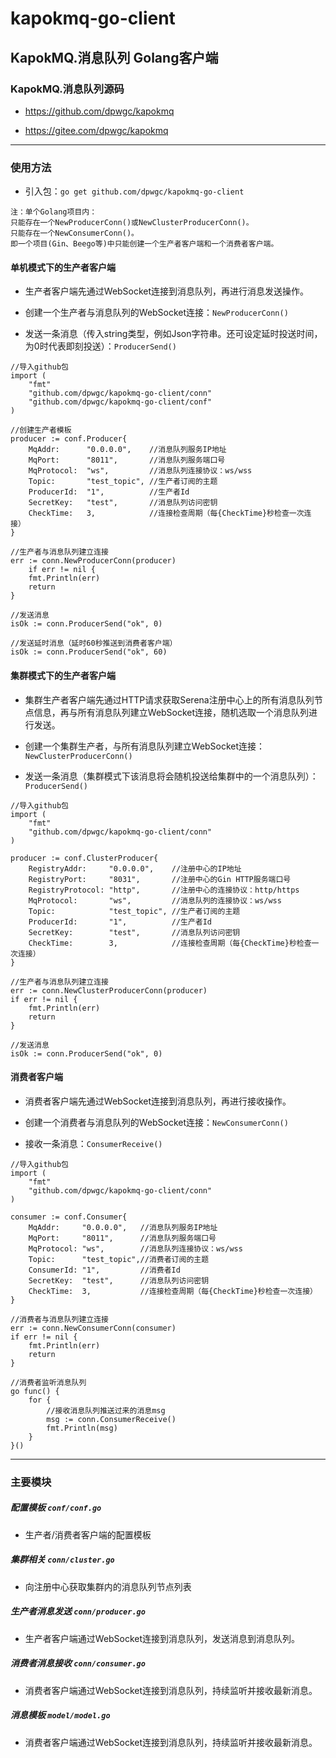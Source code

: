 # kapokmq-go-client

## KapokMQ.消息队列 Golang客户端

### KapokMQ.消息队列源码

* https://github.com/dpwgc/kapokmq

* https://gitee.com/dpwgc/kapokmq

***

### 使用方法

* 引入包：`go get github.com/dpwgc/kapokmq-go-client`
```
注：单个Golang项目内：
只能存在一个NewProducerConn()或NewClusterProducerConn()。
只能存在一个NewConsumerConn()。
即一个项目(Gin、Beego等)中只能创建一个生产者客户端和一个消费者客户端。
```

#### 单机模式下的生产者客户端

* 生产者客户端先通过WebSocket连接到消息队列，再进行消息发送操作。

* 创建一个生产者与消息队列的WebSocket连接：`NewProducerConn()`

* 发送一条消息（传入string类型，例如Json字符串。还可设定延时投送时间，为0时代表即刻投送）：`ProducerSend()`

```
//导入github包
import (
	"fmt"
	"github.com/dpwgc/kapokmq-go-client/conn"
	"github.com/dpwgc/kapokmq-go-client/conf"
)
```

```
//创建生产者模板
producer := conf.Producer{
    MqAddr:      "0.0.0.0",    //消息队列服务IP地址
    MqPort:      "8011",       //消息队列服务端口号
    MqProtocol:  "ws",         //消息队列连接协议：ws/wss
    Topic:       "test_topic", //生产者订阅的主题
    ProducerId:  "1",          //生产者Id
    SecretKey:   "test",       //消息队列访问密钥
    CheckTime:   3,            //连接检查周期（每{CheckTime}秒检查一次连接）
}

//生产者与消息队列建立连接
err := conn.NewProducerConn(producer)
    if err != nil {
    fmt.Println(err)
    return
}

//发送消息
isOk := conn.ProducerSend("ok", 0)

//发送延时消息（延时60秒推送到消费者客户端）
isOk := conn.ProducerSend("ok", 60)
```

#### 集群模式下的生产者客户端

* 集群生产者客户端先通过HTTP请求获取Serena注册中心上的所有消息队列节点信息，再与所有消息队列建立WebSocket连接，随机选取一个消息队列进行发送。

* 创建一个集群生产者，与所有消息队列建立WebSocket连接：`NewClusterProducerConn()`

* 发送一条消息（集群模式下该消息将会随机投送给集群中的一个消息队列）：`ProducerSend()`

```
//导入github包
import (
	"fmt"
	"github.com/dpwgc/kapokmq-go-client/conn"
)
```

```
producer := conf.ClusterProducer{
	RegistryAddr:     "0.0.0.0",    //注册中心的IP地址
	RegistryPort:     "8031",       //注册中心的Gin HTTP服务端口号
	RegistryProtocol: "http",       //注册中心的连接协议：http/https
	MqProtocol:       "ws",         //消息队列的连接协议：ws/wss
	Topic:            "test_topic", //生产者订阅的主题
	ProducerId:       "1",          //生产者Id
	SecretKey:        "test",       //消息队列访问密钥
	CheckTime:        3,            //连接检查周期（每{CheckTime}秒检查一次连接）
}

//生产者与消息队列建立连接
err := conn.NewClusterProducerConn(producer)
if err != nil {
	fmt.Println(err)
	return
}

//发送消息
isOk := conn.ProducerSend("ok", 0)
```

#### 消费者客户端

* 消费者客户端先通过WebSocket连接到消息队列，再进行接收操作。

* 创建一个消费者与消息队列的WebSocket连接：`NewConsumerConn()`

* 接收一条消息：`ConsumerReceive()`

```
//导入github包
import (
	"fmt"
	"github.com/dpwgc/kapokmq-go-client/conn"
)
```

```
consumer := conf.Consumer{
	MqAddr:     "0.0.0.0",   //消息队列服务IP地址
	MqPort:     "8011",      //消息队列服务端口号
	MqProtocol: "ws",        //消息队列连接协议：ws/wss
	Topic:      "test_topic",//消费者订阅的主题
	ConsumerId: "1",         //消费者Id   
	SecretKey:  "test",      //消息队列访问密钥
	CheckTime:  3,           //连接检查周期（每{CheckTime}秒检查一次连接）
}

//消费者与消息队列建立连接
err := conn.NewConsumerConn(consumer)
if err != nil {
	fmt.Println(err)
	return
}

//消费者监听消息队列
go func() {
	for {
		//接收消息队列推送过来的消息msg
		msg := conn.ConsumerReceive()
		fmt.Println(msg)
	}
}()
```

***

### 主要模块

##### 配置模板 `conf/conf.go`

* 生产者/消费者客户端的配置模板

##### 集群相关 `conn/cluster.go`

* 向注册中心获取集群内的消息队列节点列表

##### 生产者消息发送 `conn/producer.go`

* 生产者客户端通过WebSocket连接到消息队列，发送消息到消息队列。

##### 消费者消息接收 `conn/consumer.go`

* 消费者客户端通过WebSocket连接到消息队列，持续监听并接收最新消息。

##### 消息模板 `model/model.go`

* 消费者客户端通过WebSocket连接到消息队列，持续监听并接收最新消息。



